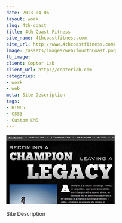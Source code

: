 ```yaml
---
date: 2013-04-06
layout: work
slug: 4th-coast
title: 4th Coast Fitness
site_name: 4thcoastfitness.com
site_url: http://www.4thcoastfitness.com/
image: /assets/images/web/fourthCoast.png
fb_image: 
client: Copter Lab
client_url: http://copterlab.com
categories:
- work
- web
meta: Site Description
tags: 
- HTML5
- CSS3
- Custom CMS
---
```


![4th Coast Fitness](/assets/images/web/fourthCoast.png)

Site Description